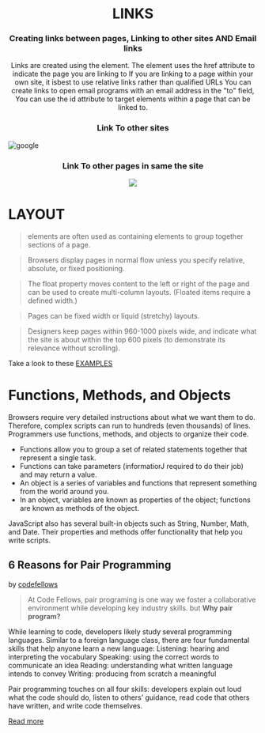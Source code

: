 
<h1 align="center">
    LINKS
</h1>

<h3 align="center">
    Creating links between pages, Linking to other sites AND Email links
</h3>



<p align="center">
    Links are created using the <a> element. The <a> element uses the href attribute to indicate the page you are linking to If you are linking to a page within your own site, it isbest to use relative links rather than qualified URLs You can create links to open email programs with an email address in the "to" field, You can use the id attribute to target elements within a page that can be linked to.

</p>




<h3 align="center">
    Link To other sites 
</h3>


![google](https://miro.medium.com/max/2648/1*-gxUQ1agOwAA1FfBHDBayA.png)



<h3 align="center">
    Link To other pages in same the site  
</h3>

<p align="center">
  <img src="https://www.computerhope.com/jargon/h/html-tag.gif" />
</p>

# LAYOUT

> <div> elements are often used as containing elements to group together sections of a page.

> Browsers display pages in normal flow unless you specify relative, absolute, or fixed positioning.

> The float property moves content to the left or right of the page and can be used to create multi-column layouts. (Floated items require a defined width.)

> Pages can be fixed width or liquid (stretchy) layouts. 

> Designers keep pages within 960-1000 pixels wide, and indicate what the site is about within the top 600 pixels (to demonstrate its relevance without scrolling).

Take a look to these [EXAMPLES](http://htmlandcssbook.com/code-samples/chapter-15/)

# Functions, Methods, and Objects

Browsers require very detailed instructions about what we want them to do. Therefore, complex scripts can run to hundreds (even thousands) of lines. Programmers use
functions, methods, and objects to organize their code. 

- Functions allow you to group a set of related statements together that represent a single task.
- Functions can take parameters (informatiorJ required to do their job) and may return a value.
- An object is a series of variables and functions that represent something from the world around you.
- In an object, variables are known as properties of the object; functions are known as methods of the object. 


JavaScript also has several built-in objects such as String, Number, Math, and Date. Their properties and
methods offer functionality that help you write scripts. 


## 6 Reasons for Pair Programming 
by [codefellows](https://www.codefellows.org/)

 > At Code Fellows, pair programing is one way we foster a collaborative environment while developing key industry skills. but   **Why pair program?**

While learning to code, developers likely study several programming languages. Similar to a foreign language class, there are four fundamental skills that help anyone learn a new language: Listening: hearing and interpreting the vocabulary Speaking: using the correct words to communicate an idea Reading: understanding what written language intends to convey Writing: producing from scratch a meaningful

Pair programming touches on all four skills: developers explain out loud what the code should do, listen to others’ guidance, read code that others have written, and write code themselves. 

[Read more](https://www.codefellows.org/blog/6-reasons-for-pair-programming/)
